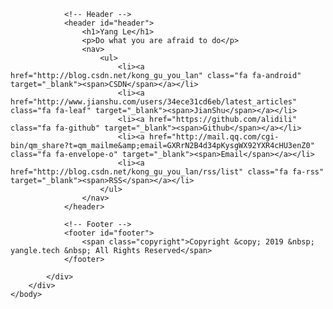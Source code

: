 
<!DOCTYPE HTML>
<!--
	Aerial 1.0 by HTML5 UP
	html5up.net | @n33co
	Free for personal and commercial use under the CCA 3.0 license (html5up.net/license)
-->
<html>
	<head>
		<title>YangLe</title>
		<meta http-equiv="content-type" content="text/html; charset=utf-8" />
		<meta name="description" content="" />
		<meta name="keywords" content="" />
		<!--[if lte IE 8]><script src="css/ie/html5shiv.js"></script><![endif]-->
		<script src="js/skel.min.js"></script>
		<script src="js/init.js"></script>
		<noscript>
			<link rel="stylesheet" href="css/skel.css" />
			<link rel="stylesheet" href="css/style.css" />
			<link rel="stylesheet" href="css/style-wide.css" />
			<link rel="stylesheet" href="css/style-noscript.css" />
		</noscript>
		<!--[if lte IE 9]><link rel="stylesheet" href="css/ie/v9.css" /><![endif]-->
		<!--[if lte IE 8]><link rel="stylesheet" href="css/ie/v8.css" /><![endif]-->
	</head>
	<body class="loading">
		<div id="wrapper">
			<div id="bg"></div>
			<div id="overlay"></div>
			<div id="main">

				<!-- Header -->
				<header id="header">
					<h1>Yang Le</h1>
					<p>Do what you are afraid to do</p>
					<nav>
						<ul>
							<li><a href="http://blog.csdn.net/kong_gu_you_lan" class="fa fa-android" target="_blank"><span>CSDN</span></a></li>
							<li><a href="http://www.jianshu.com/users/34ece31cd6eb/latest_articles" class="fa fa-leaf" target="_blank"><span>JianShu</span></a></li>
							<li><a href="https://github.com/alidili" class="fa fa-github" target="_blank"><span>Github</span></a></li>
							<li><a href="http://mail.qq.com/cgi-bin/qm_share?t=qm_mailme&amp;email=GXRrN2B4d34pKysgWX92YXR4cHU3enZ0" class="fa fa-envelope-o" target="_blank"><span>Email</span></a></li>
							<li><a href="http://blog.csdn.net/kong_gu_you_lan/rss/list" class="fa fa-rss" target="_blank"><span>RSS</span></a></li>
						</ul>
					</nav>
				</header>

				<!-- Footer -->
				<footer id="footer">
					<span class="copyright">Copyright &copy; 2019 &nbsp; yangle.tech &nbsp; All Rights Reserved</span>
				</footer>

			</div>
		</div>
	</body>
</html>
